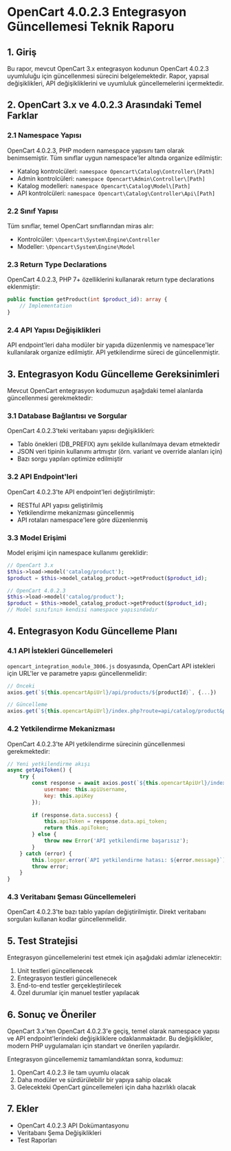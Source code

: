 # OpenCart 4.0.2.3 Entegrasyon Güncellemesi Teknik Raporu

## 1. Giriş

Bu rapor, mevcut OpenCart 3.x entegrasyon kodunun OpenCart 4.0.2.3 uyumluluğu için güncellenmesi sürecini belgelemektedir. Rapor, yapısal değişiklikleri, API değişikliklerini ve uyumluluk güncellemelerini içermektedir.

## 2. OpenCart 3.x ve 4.0.2.3 Arasındaki Temel Farklar

### 2.1 Namespace Yapısı

OpenCart 4.0.2.3, PHP modern namespace yapısını tam olarak benimsemiştir. Tüm sınıflar uygun namespace'ler altında organize edilmiştir:

- Katalog kontrolcüleri: `namespace Opencart\Catalog\Controller\[Path]`
- Admin kontrolcüleri: `namespace Opencart\Admin\Controller\[Path]`
- Katalog modelleri: `namespace Opencart\Catalog\Model\[Path]`
- API kontrolcüleri: `namespace Opencart\Catalog\Controller\Api\[Path]`

### 2.2 Sınıf Yapısı

Tüm sınıflar, temel OpenCart sınıflarından miras alır:

- Kontrolcüler: `\Opencart\System\Engine\Controller`
- Modeller: `\Opencart\System\Engine\Model`

### 2.3 Return Type Declarations

OpenCart 4.0.2.3, PHP 7+ özelliklerini kullanarak return type declarations eklenmiştir:

```php
public function getProduct(int $product_id): array {
    // Implementation
}
```

### 2.4 API Yapısı Değişiklikleri

API endpoint'leri daha modüler bir yapıda düzenlenmiş ve namespace'ler kullanılarak organize edilmiştir. API yetkilendirme süreci de güncellenmiştir.

## 3. Entegrasyon Kodu Güncelleme Gereksinimleri

Mevcut OpenCart entegrasyon kodumuzun aşağıdaki temel alanlarda güncellenmesi gerekmektedir:

### 3.1 Database Bağlantısı ve Sorgular

OpenCart 4.0.2.3'teki veritabanı yapısı değişiklikleri:

- Tablo önekleri (DB_PREFIX) aynı şekilde kullanılmaya devam etmektedir
- JSON veri tipinin kullanımı artmıştır (örn. variant ve override alanları için)
- Bazı sorgu yapıları optimize edilmiştir

### 3.2 API Endpoint'leri

OpenCart 4.0.2.3'te API endpoint'leri değiştirilmiştir:

- RESTful API yapısı geliştirilmiş
- Yetkilendirme mekanizması güncellenmiş
- API rotaları namespace'lere göre düzenlenmiş

### 3.3 Model Erişimi

Model erişimi için namespace kullanımı gereklidir:

```php
// OpenCart 3.x
$this->load->model('catalog/product');
$product = $this->model_catalog_product->getProduct($product_id);

// OpenCart 4.0.2.3
$this->load->model('catalog/product');
$product = $this->model_catalog_product->getProduct($product_id);
// Model sınıfının kendisi namespace yapısındadır
```

## 4. Entegrasyon Kodu Güncelleme Planı

### 4.1 API İstekleri Güncellemeleri

`opencart_integration_module_3006.js` dosyasında, OpenCart API istekleri için URL'ler ve parametre yapısı güncellenmelidir:

```javascript
// Önceki
axios.get(`${this.opencartApiUrl}/api/products/${productId}`, {...})

// Güncelleme
axios.get(`${this.opencartApiUrl}/index.php?route=api/catalog/product&product_id=${productId}`, {...})
```

### 4.2 Yetkilendirme Mekanizması

OpenCart 4.0.2.3'te API yetkilendirme sürecinin güncellenmesi gerekmektedir:

```javascript
// Yeni yetkilendirme akışı
async getApiToken() {
    try {
        const response = await axios.post(`${this.opencartApiUrl}/index.php?route=api/account/login`, {
            username: this.apiUsername,
            key: this.apiKey
        });
        
        if (response.data.success) {
            this.apiToken = response.data.api_token;
            return this.apiToken;
        } else {
            throw new Error('API yetkilendirme başarısız');
        }
    } catch (error) {
        this.logger.error(`API yetkilendirme hatası: ${error.message}`);
        throw error;
    }
}
```

### 4.3 Veritabanı Şeması Güncellemeleri

OpenCart 4.0.2.3'te bazı tablo yapıları değiştirilmiştir. Direkt veritabanı sorguları kullanan kodlar güncellenmelidir.

## 5. Test Stratejisi

Entegrasyon güncellemelerini test etmek için aşağıdaki adımlar izlenecektir:

1. Unit testleri güncellenecek
2. Entegrasyon testleri güncellenecek
3. End-to-end testler gerçekleştirilecek
4. Özel durumlar için manuel testler yapılacak

## 6. Sonuç ve Öneriler

OpenCart 3.x'ten OpenCart 4.0.2.3'e geçiş, temel olarak namespace yapısı ve API endpoint'lerindeki değişikliklere odaklanmaktadır. Bu değişiklikler, modern PHP uygulamaları için standart ve önerilen yapılardır.

Entegrasyon güncellememiz tamamlandıktan sonra, kodumuz:

1. OpenCart 4.0.2.3 ile tam uyumlu olacak
2. Daha modüler ve sürdürülebilir bir yapıya sahip olacak
3. Gelecekteki OpenCart güncellemeleri için daha hazırlıklı olacak

## 7. Ekler

- OpenCart 4.0.2.3 API Dokümantasyonu
- Veritabanı Şema Değişiklikleri
- Test Raporları
